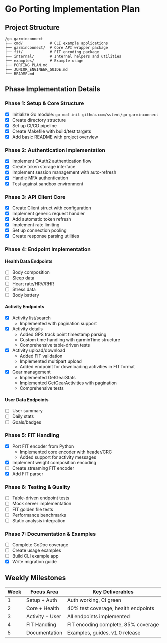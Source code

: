 # Go Porting Implementation Plan

## Project Structure
```text
/go-garminconnect
├── cmd/            # CLI example applications
├── garminconnect/  # Core API wrapper package
├── fit/            # FIT encoding package
├── internal/       # Internal helpers and utilities
├── examples/       # Example usage
├── PORTING_PLAN.md
├── JUNIOR_ENGINEER_GUIDE.md
└── README.md
```

## Phase Implementation Details

### Phase 1: Setup & Core Structure
- [x] Initialize Go module: `go mod init github.com/sstent/go-garminconnect`
- [x] Create directory structure
- [x] Set up CI/CD pipeline
- [x] Create Makefile with build/test targets
- [x] Add basic README with project overview

### Phase 2: Authentication Implementation
- [x] Implement OAuth2 authentication flow
- [x] Create token storage interface
- [x] Implement session management with auto-refresh
- [x] Handle MFA authentication
- [x] Test against sandbox environment

### Phase 3: API Client Core
- [x] Create Client struct with configuration
- [x] Implement generic request handler
- [x] Add automatic token refresh
- [x] Implement rate limiting
- [x] Set up connection pooling
- [x] Create response parsing utilities

### Phase 4: Endpoint Implementation
#### Health Data Endpoints
- [ ] Body composition
- [ ] Sleep data
- [ ] Heart rate/HRV/RHR
- [ ] Stress data
- [ ] Body battery

#### Activity Endpoints
- [x] Activity list/search
  - Implemented with pagination support
- [x] Activity details
  - Added GPS track point timestamp parsing
  - Custom time handling with garminTime structure
  - Comprehensive table-driven tests
- [x] Activity upload/download
  - Added FIT validation
  - Implemented multipart upload
  - Added endpoint for downloading activities in FIT format
- [x] Gear management
  - Implemented GetGearStats
  - Implemented GetGearActivities with pagination
  - Comprehensive tests

#### User Data Endpoints
- [ ] User summary
- [ ] Daily stats
- [ ] Goals/badges

### Phase 5: FIT Handling
- [x] Port FIT encoder from Python
  - Implemented core encoder with header/CRC
  - Added support for activity messages
- [x] Implement weight composition encoding
- [ ] Create streaming FIT encoder
- [x] Add FIT parser

### Phase 6: Testing & Quality
- [ ] Table-driven endpoint tests
- [ ] Mock server implementation
- [ ] FIT golden file tests
- [ ] Performance benchmarks
- [ ] Static analysis integration

### Phase 7: Documentation & Examples
- [ ] Complete GoDoc coverage
- [ ] Create usage examples
- [ ] Build CLI example app
- [x] Write migration guide

## Weekly Milestones
| Week | Focus Area | Key Deliverables |
|------|------------|------------------|
| 1 | Setup + Auth | Auth working, CI green |
| 2 | Core + Health | 40% test coverage, health endpoints |
| 3 | Activity + User | All endpoints implemented |
| 4 | FIT Handling | FIT encoding complete, 85% coverage |
| 5 | Documentation | Examples, guides, v1.0 release |
